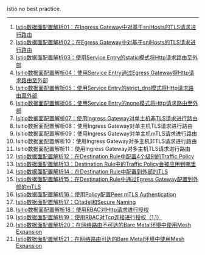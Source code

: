 istio no best practice.

***

1. [Istio数据面配置解析01：在Ingress Gateway中对基于sniHosts的TLS请求进行路由](./01-ingress-passthrough-tls-with-snihosts.md)
2. [Istio数据面配置解析02：在Egress Gateway中对基于sniHosts的TLS请求进行路由](./02-egress-passthrough-tls-with-snihosts.md)
3. [Istio数据面配置解析03：使用Service Entry的static模式将Http请求路由至外部](./03-serviceentry-to-external-with-static.md)
4. [Isitio数据面配置解析04：使用Service Entry通过Egress Gateway将Http请求路由至外部](./04-serviceentry-to-external-with-egress.md)
5. [Isitio数据面配置解析05：使用Service Entry的strict_dns模式将Http请求路由至外部](./05-serviceentry-to-external-with-strictdns.md)
6. [Isitio数据面配置解析06：使用Service Entry的none模式将Http请求路由至外部](./06-serviceentry-to-external-with-none.md)
7. [Isitio数据面配置解析07：使用Ingress Gateway对单主机非TLS请求进行路由](./07-ingress-no-tls-single-host.md)
8. Isitio数据面配置解析08：使用Ingress Gateway对单主机TLS请求进行路由
9. Isitio数据面配置解析09：使用Ingress Gateway对单主机mTLS请求进行路由
10. Isitio数据面配置解析10：使用Ingress Gateway对多主机非TLS请求进行路由
11. Isitio数据面配置解析11：使用Ingress Gateway对多主机TLS请求进行路由
12. [Istio数据面配置解析12：在Destination Rule中配置4个级别的Traffic Policy](./12-destinationrule-4-level-trafficpolicy.md)
13. [Istio数据面配置解析13：Destination Rule中的Traffic Policy会被应用到哪里](./13-destinationrule-where-trafficpolicy-applied.md)
14. [Istio数据面配置解析14：在Destination Rule中配置到外部的TLS](./14-destinationrule-tls-to-external.md)
15. [Istio数据面配置解析15：在Destination Rule中通过Egress Gateway配置到外部的mTLS](./15-destinationrule-mtls-to-external-via-egressgateway.md)
16. [Istio数据面配置解析16：使用Policy配置Peer mTLS Authentication](./16-security-peer-mtls-authentication.md)
17. [Istio数据面配置解析17：Citadel和Secure Naming](./17-security-citadel-and-secure-naming.md)
18. [Isitio数据面配置解析18：使用RBAC对Http请求进行授权](./18-security-http-request-with-rbac.md)
19. [Istio数据面配置解析19：使用RBAC对Tcp连接进行授权（1.1）](./19-security-tcp-connection-with-rbac.md)
20. [Istio数据面配置解析20：在网络路由不可达的Bare Metal环境中使用Mesh Expansion](./20-mesh-expansion-in-unrouteable-network-bare-metal.md)
21. [Istio数据面配置解析21：在网络路由可达的Bare Metal环境中使用Mesh Expansion](./21-mesh-expansion-in-routeable-network-bare-metal.md)

